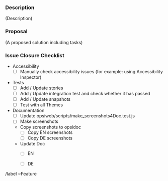 ### Description

(Description)

### Proposal

(A proposed solution including tasks)


### Issue Closure Checklist

- Accessibility
  - [ ] Manually check accessibility issues (for example: using Accessibility Inspector)
- Tests
  - [ ] Add / Update stories
  - [ ] Add / Update integration test and check whether it has passed
  - [ ] Add / Update snapshots
  - [ ] Test with all Themes
- Documentation
  - [ ] Update opsiweb/scripts/make_screenshots4Doc.test.js
  - [ ] Make screenshots
  - Copy screenshots to opsidoc
    - [ ] Copy EN screenshots
    - [ ] Copy DE screenshots
  - Update Doc
    - [ ] EN
    - [ ] DE


/label ~Feature
